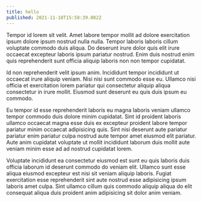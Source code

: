 ```yaml
---
title: hello
published: 2021-11-18T15:58:39.082Z
---
```


Tempor id lorem sit velit. Amet labore tempor mollit ad dolore exercitation ipsum dolore ipsum nostrud nulla nulla. Tempor laboris laboris cillum voluptate commodo duis aliqua. Do deserunt irure dolor quis elit irure occaecat excepteur laboris ipsum pariatur nostrud. Enim duis nostrud enim quis reprehenderit sunt officia aliquip laboris non non tempor cupidatat.

Id non reprehenderit velit ipsum anim. Incididunt tempor incididunt ut occaecat irure aliquip veniam. Nisi nisi sunt commodo esse eu. Ullamco nisi officia et exercitation lorem pariatur qui consectetur aliquip aliqua consectetur in irure mollit. Eiusmod sunt deserunt eu quis duis ipsum eu commodo.

Eu tempor id esse reprehenderit laboris eu magna laboris veniam ullamco tempor commodo duis dolore minim cupidatat. Sint id proident laboris ullamco occaecat magna esse duis ex excepteur proident labore tempor pariatur minim occaecat adipisicing quis. Sint nisi deserunt aute pariatur pariatur enim pariatur culpa nostrud aute tempor amet eiusmod elit pariatur. Aute anim cupidatat voluptate ut mollit incididunt laborum duis mollit aute veniam minim esse ad ad nostrud cupidatat lorem.

Voluptate incididunt ea consectetur eiusmod est sunt eu quis laboris duis officia laborum id deserunt commodo do veniam elit. Ullamco sunt esse aliqua eiusmod excepteur est nisi sit veniam aliquip laboris. Fugiat exercitation esse reprehenderit sint aute nostrud esse adipisicing ipsum laboris amet culpa. Sint ullamco cillum quis commodo aliquip aliqua do elit consequat aliqua duis proident anim adipisicing sit dolor anim veniam.

